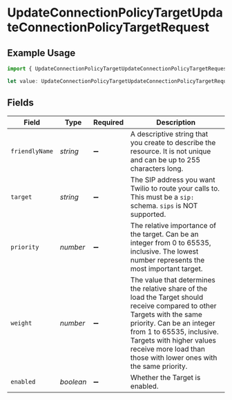 # UpdateConnectionPolicyTargetUpdateConnectionPolicyTargetRequest

## Example Usage

```typescript
import { UpdateConnectionPolicyTargetUpdateConnectionPolicyTargetRequest } from "twilio-voice/models/operations";

let value: UpdateConnectionPolicyTargetUpdateConnectionPolicyTargetRequest = {};
```

## Fields

| Field                                                                                                                                                                                                                                                                              | Type                                                                                                                                                                                                                                                                               | Required                                                                                                                                                                                                                                                                           | Description                                                                                                                                                                                                                                                                        |
| ---------------------------------------------------------------------------------------------------------------------------------------------------------------------------------------------------------------------------------------------------------------------------------- | ---------------------------------------------------------------------------------------------------------------------------------------------------------------------------------------------------------------------------------------------------------------------------------- | ---------------------------------------------------------------------------------------------------------------------------------------------------------------------------------------------------------------------------------------------------------------------------------- | ---------------------------------------------------------------------------------------------------------------------------------------------------------------------------------------------------------------------------------------------------------------------------------- |
| `friendlyName`                                                                                                                                                                                                                                                                     | *string*                                                                                                                                                                                                                                                                           | :heavy_minus_sign:                                                                                                                                                                                                                                                                 | A descriptive string that you create to describe the resource. It is not unique and can be up to 255 characters long.                                                                                                                                                              |
| `target`                                                                                                                                                                                                                                                                           | *string*                                                                                                                                                                                                                                                                           | :heavy_minus_sign:                                                                                                                                                                                                                                                                 | The SIP address you want Twilio to route your calls to. This must be a `sip:` schema. `sips` is NOT supported.                                                                                                                                                                     |
| `priority`                                                                                                                                                                                                                                                                         | *number*                                                                                                                                                                                                                                                                           | :heavy_minus_sign:                                                                                                                                                                                                                                                                 | The relative importance of the target. Can be an integer from 0 to 65535, inclusive. The lowest number represents the most important target.                                                                                                                                       |
| `weight`                                                                                                                                                                                                                                                                           | *number*                                                                                                                                                                                                                                                                           | :heavy_minus_sign:                                                                                                                                                                                                                                                                 | The value that determines the relative share of the load the Target should receive compared to other Targets with the same priority. Can be an integer from 1 to 65535, inclusive. Targets with higher values receive more load than those with lower ones with the same priority. |
| `enabled`                                                                                                                                                                                                                                                                          | *boolean*                                                                                                                                                                                                                                                                          | :heavy_minus_sign:                                                                                                                                                                                                                                                                 | Whether the Target is enabled.                                                                                                                                                                                                                                                     |